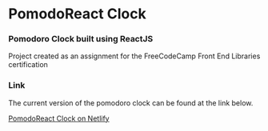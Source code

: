 # PomodoReact Clock
### Pomodoro Clock built using ReactJS

Project created as an assignment for the FreeCodeCamp Front End Libraries certification

### Link
The current version of the pomodoro clock can be found at the link below. 

[PomodoReact Clock on Netlify](https://fc-pomodoreact-clock.netlify.app/)
